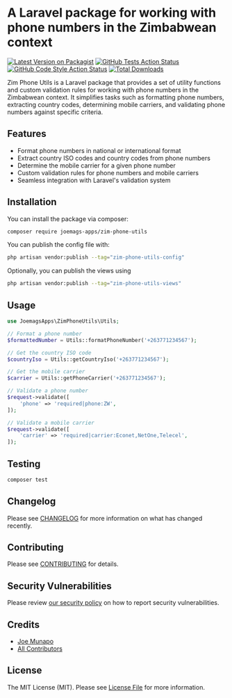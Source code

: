 # A Laravel package for working with phone numbers in the Zimbabwean context

[![Latest Version on Packagist](https://img.shields.io/packagist/v/joemags-apps/zim-phone-utils.svg?style=flat-square)](https://packagist.org/packages/joemags-apps/zim-phone-utils)
[![GitHub Tests Action Status](https://img.shields.io/github/actions/workflow/status/joemags-apps/zim-phone-utils/run-tests.yml?branch=main&label=tests&style=flat-square)](https://github.com/joemags-apps/zim-phone-utils/actions?query=workflow%3Arun-tests+branch%3Amain)
[![GitHub Code Style Action Status](https://img.shields.io/github/actions/workflow/status/joemags-apps/zim-phone-utils/fix-php-code-style-issues.yml?branch=main&label=code%20style&style=flat-square)](https://github.com/joemags-apps/zim-phone-utils/actions?query=workflow%3A"Fix+PHP+code+style+issues"+branch%3Amain)
[![Total Downloads](https://img.shields.io/packagist/dt/joemags-apps/zim-phone-utils.svg?style=flat-square)](https://packagist.org/packages/joemags-apps/zim-phone-utils)

Zim Phone Utils is a Laravel package that provides a set of utility functions and custom validation rules for working with phone numbers in the Zimbabwean context. It simplifies tasks such as formatting phone numbers, extracting country codes, determining mobile carriers, and validating phone numbers against specific criteria.

## Features

- Format phone numbers in national or international format
- Extract country ISO codes and country codes from phone numbers
- Determine the mobile carrier for a given phone number
- Custom validation rules for phone numbers and mobile carriers
- Seamless integration with Laravel's validation system

## Installation

You can install the package via composer:

```bash
composer require joemags-apps/zim-phone-utils
```

You can publish the config file with:

```bash
php artisan vendor:publish --tag="zim-phone-utils-config"
```

Optionally, you can publish the views using

```bash
php artisan vendor:publish --tag="zim-phone-utils-views"
```

## Usage

```php
use JoemagsApps\ZimPhoneUtils\Utils;

// Format a phone number
$formattedNumber = Utils::formatPhoneNumber('+263771234567');

// Get the country ISO code
$countryIso = Utils::getCountryIso('+263771234567');

// Get the mobile carrier
$carrier = Utils::getPhoneCarrier('+263771234567');

// Validate a phone number
$request->validate([
    'phone' => 'required|phone:ZW',
]);

// Validate a mobile carrier
$request->validate([
    'carrier' => 'required|carrier:Econet,NetOne,Telecel',
]);
```

## Testing

```bash
composer test
```

## Changelog

Please see [CHANGELOG](CHANGELOG.md) for more information on what has changed recently.

## Contributing

Please see [CONTRIBUTING](CONTRIBUTING.md) for details.

## Security Vulnerabilities

Please review [our security policy](../../security/policy) on how to report security vulnerabilities.

## Credits

- [Joe Munapo](https://github.com/joemags-apps)
- [All Contributors](../../contributors)

## License

The MIT License (MIT). Please see [License File](LICENSE.md) for more information.
